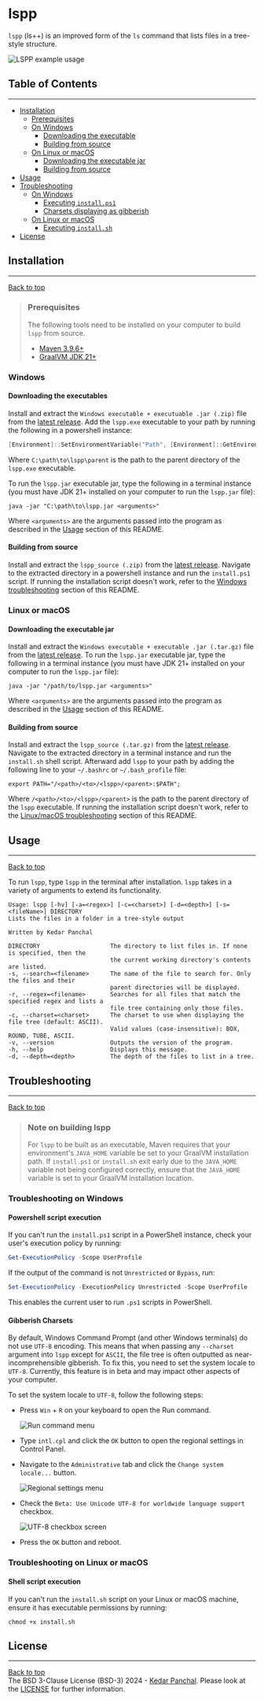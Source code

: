 # lspp
`lspp` (ls++) is an improved form of the `ls` command that lists files in a tree-style structure.  

![LSPP example usage](images/lsppexample.JPG)

## Table of Contents

---
* [Installation](#installation)
  * [Prerequisites](#prerequisites)
  * [On Windows](#windows)
    * [Downloading the executable](#downloading-the-executables)
    * [Building from source](#building-from-source)
  * [On Linux or macOS](#linux-or-macOS)
    * [Downloading the executable jar](#downloading-the-executable-jar)
    * [Building from source](#building-from-source-1)
* [Usage](#usage)
* [Troubleshooting](#troubleshooting)
  * [On Windows](#troubleshooting-on-windows)
    * [Executing `install.ps1`](#powershell-script-execution)
    * [Charsets displaying as gibberish](#gibberish-charsets)
  * [On Linux or macOS](#troubleshooting-on-linux-or-macos)
    * [Executing `install.sh`](#shell-script-execution)
* [License](#license)

## Installation

---
[Back to top](#table-of-contents)
> ### Prerequisites
> The following tools need to be installed on your computer to build `lspp` from source.
> * [Maven 3.9.6+](https://maven.apache.org/download.cgi)
> * [GraalVM JDK 21+](https://www.graalvm.org/downloads/)

### Windows

#### Downloading the executables
Install and extract the `Windows executable + executuable .jar (.zip)` file from the
[latest release](https://github.com/KedarPanchal/). Add the `lspp.exe` executable to your path by running the following
in a powershell instance:
```powershell
[Environment]::SetEnvironmentVariable("Path", [Environment]::GetEnvironmentVariable("Path", [EnvironmentVariableTarget]::User) + ";" + "C:\path\to\lspp\parent", [System.EnvironmentVariableTarget]::User)
```
Where `C:\path\to\lspp\parent` is the path to the parent directory of the `lspp.exe` executable.  

To run the `lspp.jar` executable jar, type the following in a terminal instance (you must have JDK 21+ installed on your
computer to run the `lspp.jar` file):
```shell
java -jar "C:\path\to\lspp.jar <arguments>"
```
Where `<arguments>` are the arguments passed into the program as described in the [Usage](#usage) section of this
README.

#### Building from source
Install and extract the `lspp_source (.zip)` from the [latest release](https://github.com/KedarPanchal/releases/latest).
Navigate to the extracted directory in a powershell instance and run the `install.ps1` script. If running the
installation script doesn't work, refer to the [Windows troubleshooting](#troubleshooting-on-windows) section of this README.

### Linux or macOS

#### Downloading the executable jar
Install and extract the `Windows executable + executable .jar (.tar.gz)` file from the
[latest release](https://github.com/KedarPanchal/). To run the `lspp.jar` executable jar, type the following in a
terminal instance (you must have JDK 21+ installed on your computer to run the `lspp.jar` file):
```shell
java -jar "/path/to/lspp.jar <arguments>"
```
Where `<arguments>` are the arguments passed into the program as described in the [Usage](#usage) section of this
README.

#### Building from source
Install and extract the `lspp_source (.tar.gz)` from the [latest release](https://github.com/KedarPanchal/).
Navigate to the extracted directory in a terminal instance and run the `install.sh` shell script. Afterward add `lspp`
to your path by adding the following line to your `~/.bashrc` or `~/.bash_profile` file:
```shell
export PATH="/<path>/<to>/<lspp>/<parent>:$PATH";
```
Where `/<path>/<to>/<lspp>/<parent>` is the path to the parent directory of the `lspp` executable. If running the
installation script doesn't work, refer to the [Linux/macOS troubleshooting](#troubleshooting-on-linux-or-macos) section of this README.

## Usage

---
[Back to top](#table-of-contents)

To run `lspp`, type `lspp` in the terminal after installation. `lspp` takes in a variety of arguments to extend its
functionality.

```
Usage: lspp [-hv] [-a=<regex>] [-c=<charset>] [-d=<depth>] [-s=<fileName>] DIRECTORY
Lists the files in a folder in a tree-style output

Written by Kedar Panchal

DIRECTORY                    The directory to list files in. If none is specified, then the
                             the current working directory's contents are listed.
-s, --search=<filename>      The name of the file to search for. Only the files and their
                             parent directories will be displayed.
-r, --regex=<filename>       Searches for all files that match the specified regex and lists a
                             file tree containing only those files.
-c, --charset=<charset>      The charset to use when displaying the file tree (default: ASCII).
                             Valid values (case-insensitive): BOX, ROUND, TUBE, ASCII.
-v, --version                Outputs the version of the program.
-h, --help                   Displays this message.
-d, --depth=<depth>          The depth of the files to list in a tree.
```

## Troubleshooting

---
[Back to top](#table-of-contents)
> ### Note on building lspp
> For `lspp` to be built as an executable, Maven requires that your environment's `JAVA_HOME` variable be set
> to your GraalVM installation path. If `install.ps1` or `install.sh` exit early due to the `JAVA_HOME` variable not
> being configured correctly, ensure that the `JAVA_HOME` variable is set to your GraalVM installation location.

### Troubleshooting on Windows

#### Powershell script execution
If you can't run the `install.ps1` script in a PowerShell instance, check your user's execution policy by running:
```powershell
Get-ExecutionPolicy -Scope UserProfile
``` 
If the output of the command is not `Unrestricted` or `Bypass`, run:
```powershell
Set-ExecutionPolicy -ExecutionPolicy Unrestricted -Scope UserProfile
```
This enables the current user to run `.ps1` scripts in PowerShell.

#### Gibberish Charsets
By default, Windows Command Prompt (and other Windows terminals) do not use `UTF-8` encoding. This means that when
passing any `--charset` argument into `lspp` except for `ASCII`, the file tree is often outputted as
near-incomprehensible gibberish. To fix this, you need to set the system locale to `UTF-8`. Currently, this feature is
in beta and may impact other aspects of your computer.

To set the system locale to `UTF-8`, follow the following steps:
* Press `Win` + `R` on your keyboard to open the Run command.
   
  ![Run command menu](images/RunMenu.JPG)  
* Type `intl.cpl` and click the `OK` button to open the regional settings in Control Panel.  
* Navigate to the `Administrative` tab and click the `Change system locale...` button.  

  ![Regional settings menu](images/RegionalSettings.JPG)  
* Check the `Beta: Use Unicode UTF-8 for worldwide language support` checkbox.  

  ![UTF-8 checkbox screen](images/UTF8Menu.JPG)  
* Press the `OK` button and reboot.
### Troubleshooting on Linux or macOS

#### Shell script execution
If you can't run the `install.sh` script on your Linux or macOS machine, ensure it has executable permissions by
running:
```shell
chmod +x install.sh
```
## License

---
[Back to top](#table-of-contents)  
The BSD 3-Clause License (BSD-3) 2024 - [Kedar Panchal](https://github.com/KedarPanchal). Please look at the
[LICENSE](LICENSE) for further information.
